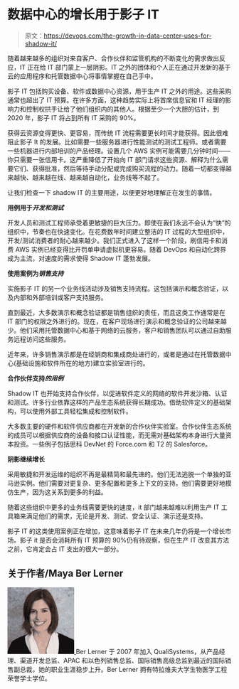 # 数据中心的增长用于影子 IT

> 原文：<https://devops.com/the-growth-in-data-center-uses-for-shadow-it/>

随着越来越多的组织对来自客户、合作伙伴和监管机构的不断变化的需求做出反应，IT 正在给 IT 部门蒙上一层阴影。IT 之外的团体和个人正在通过开发新的基于云的应用程序和托管数据中心将事情掌握在自己手中。

影子 IT 包括购买设备、软件或数据中心资源，用于生产 IT 之外的用途。这些采购通常也超出了 IT 预算。在许多方面，这种趋势实际上将首席信息官和 IT 经理的影响力和控制权拱手让给了他们组织内的其他人。根据至少一个大胆的估计，到 2020 年，影子 IT 将占到所有 IT 采购的 90%。

获得云资源变得更快、更容易，而传统 IT 流程需要更长时间才能获得。因此很难阻止影子 It 的发展。比如需要一些服务器进行性能测试的测试工程师。或者需要一些机器进行内部培训的产品经理。设置几个 AWS 实例可能需要几分钟时间——你只需要一张信用卡。这严重降低了开始向 IT 部门请求这些资源、解释为什么需要它们、获得批准，然后等待手动分配或完成购买流程的动力。随着一切都变得越来越快、越来越在线、越来越自动化，业务线等不起了。

让我们检查一下 shadow IT 的主要用途，以便更好地理解正在发生的事情。

**用例用于*开发和测试***

开发人员和测试工程师承受着更敏捷的巨大压力。即使在我们永远不会认为“快”的组织中，节奏也在快速变化。在花费数年时间建立整洁的 IT 过程的大型组织中，开发/测试消费者的耐心越来越少。我们正式进入了这样一个阶段，刷信用卡和消费 AWS 实例已经变得比开罚单申请虚拟机更容易。随着 DevOps 和自动化跨界成为主流，对速度的需求使得 Shadow IT 蓬勃发展。

**使用案例为*销售支持***

实施影子 IT 的另一个业务线活动涉及销售支持流程。这包括演示和概念验证，以及内部和外部培训或客户支持服务。

直到最近，大多数演示和概念验证都是销售组织的责任，而且这类工作通常是在 IT 部门的权限之外进行的。现在，在客户现场进行演示和概念验证的公司越来越少。他们采用托管数据中心和基于网络的云服务，客户和销售团队可以通过自助服务远程访问这些服务。

近年来，许多销售演示都是在经销商和集成商处进行的，或者是通过在托管数据中心(基础设施和软件所在的地方)建立实验室进行的。

**合作伙伴支持*的用例***

Shadow IT 也开始支持合作伙伴，以促进软件定义的网络的软件开发沙箱、认证和测试。许多行业依靠这样的产品生态系统获得长期成功。借助软件定义的基础架构，可以使用外部工具轻松集成和控制软件。

大多数主要的硬件和软件供应商都在开发新的合作伙伴实验室。合作伙伴生态系统的成员可以根据供应商的设备和接口认证性能，而无需对基础架构本身进行大量资本投资。一些例子包括思科 DevNet 的 Force.com 和 T2 的 Salesforce。

**阴影继续增长**

采用敏捷和开发运维的组织不再是最精简和最先进的。他们无法逃脱一个单独的亚马逊实例。他们需要对更复杂、更多配置和更多上下文的支持。他们需要更好地模仿生产，因为这关系到更多的利益。

随着这些组织中更多的业务线需要更快的速度，it 部门越来越难以利用生产 IT 工具箱来满足他们的需求，无论是开发、测试、安全认证、演示还是支持。

影子 IT 的这类使用案例正在增加，这意味着影子 IT 在未来几年仍将是一个增长市场。影子 it 是否会消耗所有 IT 预算的 90%仍有待观察，但在生产 IT 改变其方法之前，它肯定会占 IT 支出的很大一部分。

## 关于作者/Maya Ber Lerner

[![image002](img/78ea1e799f127229e4bd6f39a9bb6122.png) ](https://devops.com/wp-content/uploads/2015/10/image002.jpg) Ber Lerner 于 2007 年加入 QualiSystems，从产品经理、渠道开发总监、APAC 和以色列销售总监、国际销售高级总监到最近的国际销售副总裁，她的职业生涯稳步上升。Ber Lerner 拥有特拉维夫大学生物医学工程荣誉学士学位。